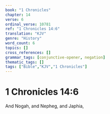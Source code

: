 ```yaml
---
book: "1 Chronicles"
chapter: 14
verse: 6
ordinal_verse: 10781
ref: "1 Chronicles 14:6"
translation: "KJV"
genre: "History"
word_count: 6
topics: []
cross_references: []
grammar_tags: [conjunctive-opener, negation]
thematic_tags: []
tags: ["Bible","KJV","1 Chronicles"]
---
```


# 1 Chronicles 14:6

And Nogah, and Nepheg, and Japhia,
